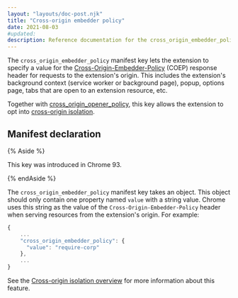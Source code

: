 ```yaml
---
layout: "layouts/doc-post.njk"
title: "Cross-origin embedder policy"
date: 2021-08-03
#updated:
description: Reference documentation for the cross_origin_embedder_policy property of manifest.json.
---
```


The `cross_origin_embedder_policy` manifest key lets the extension to specify a value for the
[Cross-Origin-Embedder-Policy][mdn-coep] (COEP) response header for requests to the extension's
origin. This includes the extension's background context (service worker or background page),
popup, options page, tabs that are open to an extension resource, etc.

Together with [cross_origin_opener_policy][doc-coop], this key allows the extension to opt into
[cross-origin isolation][doc-coi].

## Manifest declaration

{% Aside %}

This key was introduced in Chrome 93.

{% endAside %}

The `cross_origin_embedder_policy` manifest key takes an object. This object should only contain one
property named `value` with a string value. Chrome uses this string as the value of the
`Cross-Origin-Embedder-Policy` header when serving resources from the extension's origin. For
example:

```js
{
    ...
    "cross_origin_embedder_policy": {
      "value": "require-corp"
    },
    ...
}
```

See the [Cross-origin isolation overview][doc-coi] for more information about this feature.

[doc-coi]: /docs/extensions/mv2/cross-origin-isolation/
[doc-coop]: /docs/extensions/mv2/manifest/cross_origin_opener_policy/
[mdn-coep]: https://developer.mozilla.org/en-US/docs/Web/HTTP/Headers/Cross-Origin-Embedder-Policy
